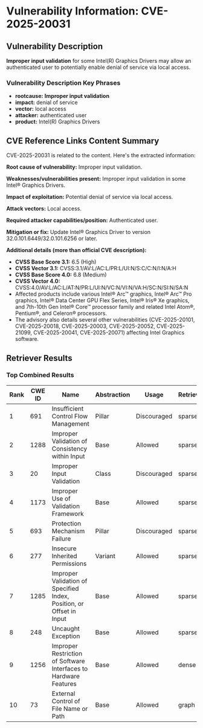 # Vulnerability Information: CVE-2025-20031

## Vulnerability Description
**Improper input validation** for some Intel(R) Graphics Drivers may allow an authenticated user to potentially enable denial of service via local access.

### Vulnerability Description Key Phrases
- **rootcause:** **Improper input validation**
- **impact:** denial of service
- **vector:** local access
- **attacker:** authenticated user
- **product:** Intel(R) Graphics Drivers

## CVE Reference Links Content Summary
CVE-2025-20031 is related to the content. Here's the extracted information:

**Root cause of vulnerability:** Improper input validation.

**Weaknesses/vulnerabilities present:** Improper input validation in some Intel® Graphics Drivers.

**Impact of exploitation:** Potential denial of service via local access.

**Attack vectors:** Local access.

**Required attacker capabilities/position:** Authenticated user.

**Mitigation or fix:** Update Intel® Graphics Driver to version 32.0.101.6449/32.0.101.6256 or later.

**Additional details (more than official CVE description):**

*   **CVSS Base Score 3.1:** 6.5 (High)
*   **CVSS Vector 3.1:** CVSS:3.1/AV:L/AC:L/PR:L/UI:N/S:C/C:N/I:N/A:H
*   **CVSS Base Score 4.0:** 6.8 (Medium)
*   **CVSS Vector 4.0:** CVSS:4.0/AV:L/AC:L/AT:N/PR:L/UI:N/VC:N/VI:N/VA:H/SC:N/SI:N/SA:N
*   Affected products include various Intel® Arc™ graphics, Intel® Arc™ Pro graphics, Intel® Data Center GPU Flex Series, Intel® Iris® Xe graphics, and 7th-10th Gen Intel® Core™ processor family and related Intel Atom®, Pentium®, and Celeron® processors.
*   The advisory also details several other vulnerabilities (CVE-2025-20101, CVE-2025-20018, CVE-2025-20003, CVE-2025-20052, CVE-2025-21099, CVE-2025-20041, CVE-2025-20071) affecting Intel Graphics software.

## Retriever Results

### Top Combined Results

| Rank | CWE ID | Name | Abstraction | Usage  | Retrievers | Individual Scores |
|------|--------|------|-------------|-------|------------|-------------------|
| 1 | 691 | Insufficient Control Flow Management | Pillar | Discouraged | sparse | 0.197 |
| 2 | 1288 | Improper Validation of Consistency within Input | Base | Allowed | sparse | 0.167 |
| 3 | 20 | Improper Input Validation | Class | Discouraged | sparse | 0.167 |
| 4 | 1173 | Improper Use of Validation Framework | Base | Allowed | sparse | 0.166 |
| 5 | 693 | Protection Mechanism Failure | Pillar | Discouraged | sparse | 0.165 |
| 6 | 277 | Insecure Inherited Permissions | Variant | Allowed | sparse | 0.163 |
| 7 | 1285 | Improper Validation of Specified Index, Position, or Offset in Input | Base | Allowed | sparse | 0.160 |
| 8 | 248 | Uncaught Exception | Base | Allowed | sparse | 0.158 |
| 9 | 1256 | Improper Restriction of Software Interfaces to Hardware Features | Base | Allowed | dense | 0.571 |
| 10 | 73 | External Control of File Name or Path | Base | Allowed | graph | 0.002 |

